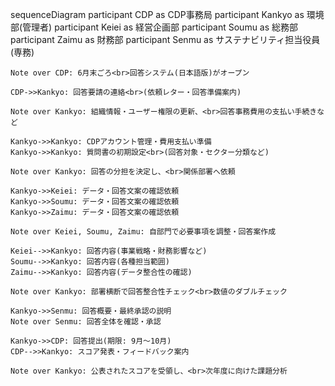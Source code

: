 sequenceDiagram
    participant CDP as CDP事務局
    participant Kankyo as 環境部(管理者)
    participant Keiei as 経営企画部
    participant Soumu as 総務部
    participant Zaimu as 財務部
    participant Senmu as サステナビリティ担当役員(専務)

    Note over CDP: 6月末ごろ<br>回答システム(日本語版)がオープン

    CDP->>Kankyo: 回答要請の連絡<br>(依頼レター・回答準備案内)

    Note over Kankyo: 組織情報・ユーザー権限の更新、<br>回答事務費用の支払い手続きなど

    Kankyo->>Kankyo: CDPアカウント管理・費用支払い準備
    Kankyo->>Kankyo: 質問書の初期設定<br>(回答対象・セクター分類など)

    Note over Kankyo: 回答の分担を決定し、<br>関係部署へ依頼

    Kankyo->>Keiei: データ・回答文案の確認依頼
    Kankyo->>Soumu: データ・回答文案の確認依頼
    Kankyo->>Zaimu: データ・回答文案の確認依頼

    Note over Keiei, Soumu, Zaimu: 自部門で必要事項を調整・回答案作成

    Keiei-->>Kankyo: 回答内容(事業戦略・財務影響など)
    Soumu-->>Kankyo: 回答内容(各種担当範囲)
    Zaimu-->>Kankyo: 回答内容(データ整合性の確認)

    Note over Kankyo: 部署横断で回答整合性チェック<br>数値のダブルチェック

    Kankyo->>Senmu: 回答概要・最終承認の説明
    Note over Senmu: 回答全体を確認・承認

    Kankyo->>CDP: 回答提出(期限: 9月～10月)
    CDP-->>Kankyo: スコア発表・フィードバック案内

    Note over Kankyo: 公表されたスコアを受領し、<br>次年度に向けた課題分析
